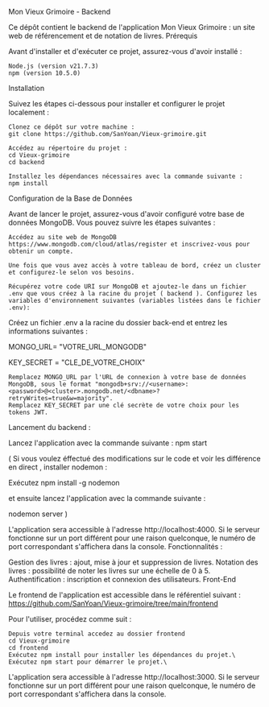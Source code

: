 Mon Vieux Grimoire - Backend

Ce dépôt contient le backend de l'application Mon Vieux Grimoire : un site web de référencement et de notation de livres.
Prérequis

Avant d'installer et d'exécuter ce projet, assurez-vous d'avoir installé :

    Node.js (version v21.7.3)
    npm (version 10.5.0)

Installation

Suivez les étapes ci-dessous pour installer et configurer le projet localement :

    Clonez ce dépôt sur votre machine :
    git clone https://github.com/SanYoan/Vieux-grimoire.git

    Accédez au répertoire du projet :
    cd Vieux-grimoire
    cd backend

    Installez les dépendances nécessaires avec la commande suivante :
    npm install

Configuration de la Base de Données

Avant de lancer le projet, assurez-vous d'avoir configuré votre base de données MongoDB. Vous pouvez suivre les étapes suivantes :

    Accédez au site web de MongoDB https://www.mongodb.com/cloud/atlas/register et inscrivez-vous pour obtenir un compte.

    Une fois que vous avez accès à votre tableau de bord, créez un cluster et configurez-le selon vos besoins.

    Récupérez votre code URI sur MongoDB et ajoutez-le dans un fichier .env que vous créez à la racine du projet ( backend ). Configurez les variables d'environnement suivantes (variables listées dans le fichier .env):
Créez un fichier .env a la racine du dossier back-end et entrez les informations suivantes :

MONGO_URL=   "VOTRE_URL_MONGODB"

KEY_SECRET = "CLE_DE_VOTRE_CHOIX"

  
    Remplacez MONGO_URL par l'URL de connexion à votre base de données MongoDB, sous le format "mongodb+srv://<username>:<password>@<cluster>.mongodb.net/<dbname>?retryWrites=true&w=majority".
    Remplacez KEY_SECRET par une clé secrète de votre choix pour les tokens JWT.

Lancement du backend :

Lancez l'application avec la commande suivante :
npm start

( Si vous voulez éffectué des modifications sur le code et voir les différence en direct , installer nodemon : 

Exécutez npm install -g nodemon

et ensuite lancez l'application avec la commande suivante : 

nodemon server 
)

L'application sera accessible à l'adresse http://localhost:4000. Si le serveur fonctionne sur un port différent pour une raison quelconque, le numéro de port correspondant s'affichera dans la console.
Fonctionnalités :

Gestion des livres : ajout, mise à jour et suppression de livres.
Notation des livres : possibilité de noter les livres sur une échelle de 0 à 5.
Authentification : inscription et connexion des utilisateurs.
Front-End

Le frontend de l'application est accessible dans le référentiel suivant :
https://github.com/SanYoan/Vieux-grimoire/tree/main/frontend

Pour l'utiliser, procédez comme suit :

    Depuis votre terminal accedez au dossier frontend 
    cd Vieux-grimoire
    cd frontend
    Exécutez npm install pour installer les dépendances du projet.\
    Exécutez npm start pour démarrer le projet.\

L'application sera accessible à l'adresse http://localhost:3000. Si le serveur fonctionne sur un port différent pour une raison quelconque, le numéro de port correspondant s'affichera dans la console.

